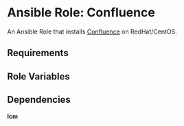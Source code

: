 # Ansible Role: Confluence	

An Ansible Role that installs [Confluence](https://www.atlassian.com/software/confluence/) on RedHat/CentOS.

## Requirements

## Role Variables

## Dependencies

__lcm__ 




